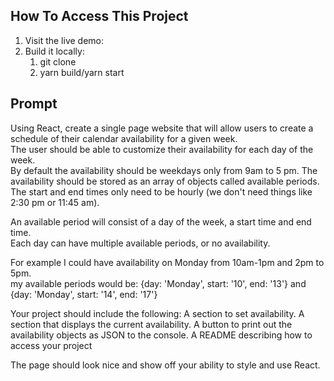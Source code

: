 ## How To Access This Project

1. Visit the live demo:
2. Build it locally:
   1. git clone
   2. yarn build/yarn start

## Prompt

Using React, create a single page website that will allow users to create a schedule of their calendar availability for a given week.      
The user should be able to customize their availability for each day of the week.  
By default the availability should be weekdays only from 9am to 5 pm.  The availability should be stored as an array of objects called available periods.  The start and end times only need to be hourly (we don't need things like 2:30 pm or 11:45 am). 

An available period will consist of a day of the week, a start time and end time.  
Each day can have multiple available periods, or no availability.  

For example I could have availability on Monday from 10am-1pm and 2pm to 5pm.  
my available periods would be:
{day: 'Monday', start: '10', end: '13'} and {day: 'Monday', start: '14', end: '17'}

Your project should include the following:
A section to set availability.
A section that displays the current availability.
A button to print out the availability objects as JSON to the console.
A README describing how to access your project

The page should look nice and show off your ability to style and use React.
